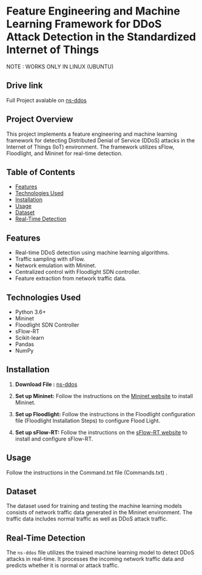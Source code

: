 # Feature Engineering and Machine Learning Framework for DDoS Attack Detection in the Standardized Internet of Things
NOTE : WORKS ONLY IN LINUX (UBUNTU)
## Drive link
Full Project avalable on [ns-ddos](https://drive.google.com/file/d/1_M12cc4rVFs_8B1AikrZbKmQRvEEExx-/view?usp=sharing)
## Project Overview
This project implements a feature engineering and machine learning framework for detecting Distributed Denial of Service (DDoS) attacks in the Internet of Things (IoT) environment. The framework utilizes sFlow, Floodlight, and Mininet for real-time detection.

## Table of Contents
- [Features](#features)
- [Technologies Used](#technologies-used)
- [Installation](#installation)
- [Usage](#usage)
- [Dataset](#dataset)
- [Real-Time Detection](#real-time-detection)

## Features
- Real-time DDoS detection using machine learning algorithms.
- Traffic sampling with sFlow.
- Network emulation with Mininet.
- Centralized control with Floodlight SDN controller.
- Feature extraction from network traffic data.

## Technologies Used
- Python 3.6+
- Mininet
- Floodlight SDN Controller
- sFlow-RT
- Scikit-learn
- Pandas
- NumPy

## Installation

1. **Download File :**
   [ns-ddos](https://drive.google.com/file/d/1_M12cc4rVFs_8B1AikrZbKmQRvEEExx-/view?usp=sharing)
3. **Set up Mininet:**
   Follow the instructions on the [Mininet website](http://mininet.org/download/) to install Mininet.

4. **Set up Floodlight:**
   Follow the instructions in the Floodlight configuration file (Floodlight Installation Steps) to configure Flood Light.

5. **Set up sFlow-RT:**
   Follow the instructions on the [sFlow-RT website](https://sflow-rt.com/download.php) to install and configure sFlow-RT.

## Usage
   Follow the instructions in the Command.txt file (Commands.txt) .

## Dataset
The dataset used for training and testing the machine learning models consists of network traffic data generated in the Mininet environment. The traffic data includes normal traffic as well as DDoS attack traffic.

## Real-Time Detection
The `ns-ddos` file utilizes the trained machine learning model to detect DDoS attacks in real-time. It processes the incoming network traffic data and predicts whether it is normal or attack traffic.

